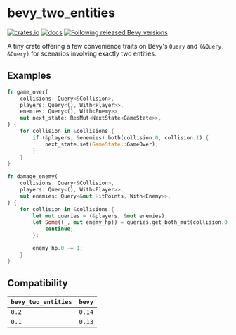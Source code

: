 # bevy_two_entities

[![crates.io](https://img.shields.io/crates/v/bevy_two_entities.svg)](https://crates.io/crates/bevy_two_entities)
[![docs](https://docs.rs/bevy_two_entities/badge.svg)](https://docs.rs/bevy_two_entities)
[![Following released Bevy versions](https://img.shields.io/badge/Bevy%20tracking-released%20version-lightblue)](https://bevyengine.org/learn/book/plugin-development/#main-branch-tracking)

A tiny crate offering a few convenience traits on Bevy's `Query` and `(&Query, &Query)` for scenarios involving exactly two entities.

## Examples

```rust
fn game_over(
    collisions: Query<&Collision>,
    players: Query<(), With<Player>>,
    enemies: Query<(), With<Enemy>>,
    mut next_state: ResMut<NextState<GameState>>,
) {
    for collision in &collisions {
        if (&players, &enemies).both(collision.0, collision.1) {
            next_state.set(GameState::GameOver);
        }
    }
}
```

```rust
fn damage_enemy(
    collisions: Query<&Collision>,
    players: Query<(), With<Player>>,
    mut enemies: Query<&mut HitPoints, With<Enemy>>,
) {
    for collision in &collisions {
        let mut queries = (&players, &mut enemies);
        let Some((_, mut enemy_hp)) = queries.get_both_mut(collision.0, collision.1) else {
            continue;
        };

        enemy_hp.0 -= 1;
    }
}
```

## Compatibility

| `bevy_two_entities` | `bevy` |
| :--                 | :--    |
| `0.2`               | `0.14` |
| `0.1`               | `0.13` |
